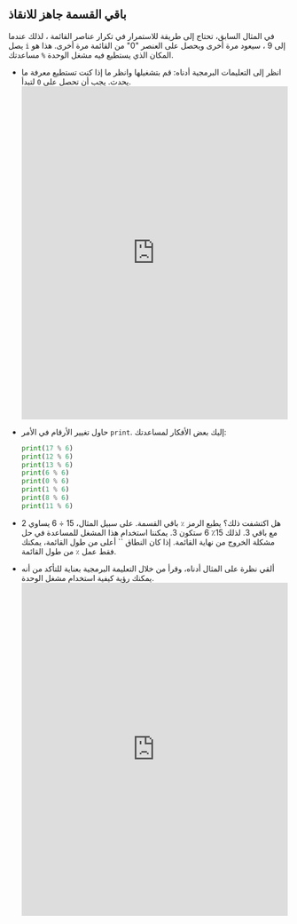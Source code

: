 ## باقي القسمة جاهز للانقاذ

في المثال السابق، تحتاج إلى طريقة للاستمرار في تكرار عناصر القائمة ، لذلك عندما يصل `i` إلى 9 ، سيعود مرة أخرى ويحصل على العنصر "0" من القائمة مرة أخرى. هذا هو المكان الذي يستطيع فيه مشغل الوحدة `%` مساعدتك.

- انظر إلى التعليمات البرمجية أدناه: قم بتشغيلها وانظر ما إذا كنت تستطيع معرفة ما يحدث. يجب أن تحصل على `0` لتبدأ. <iframe src="https://trinket.io/embed/python/8fd77a1942" width="100%" height="600" frameborder="0" marginwidth="0" marginheight="0" allowfullscreen></iframe> 

- حاول تغيير الأرقام في الأمر ` print `. إليك بعض الأفكار لمساعدتك:
    
    ```python
    print(17 % 6)
    print(12 % 6)
    print(13 % 6)
    print(6 % 6)
    print(0 % 6)
    print(1 % 6)
    print(8 % 6)
    print(11 % 6)
    ```

- هل اكتشفت ذلك؟ يطبع الرمز `٪` باقي القسمة. على سبيل المثال، 15 ÷ 6 يساوي 2 مع باقي 3. لذلك 15٪ 6 ستكون 3. يمكننا استخدام هذا المشغل للمساعدة في حل مشكلة الخروج من نهاية القائمة. إذا كان النطاق `` أعلى من طول القائمة، يمكنك فقط عمل `٪` من طول القائمة.

- ألقي نظرة على المثال أدناه، وقرأ من خلال التعليمة البرمجية بعناية للتأكد من أنه يمكنك رؤية كيفية استخدام مشغل الوحدة. <iframe src="https://trinket.io/embed/python/c56b5cb705" width="100%" height="600" frameborder="0" marginwidth="0" marginheight="0" allowfullscreen></iframe>